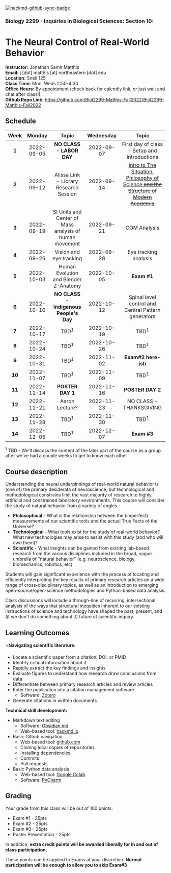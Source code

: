 [![hackmd-github-sync-badge](https://hackmd.io/GsMNof8IRm61DvvJTsCZgA/badge)](https://hackmd.io/GsMNof8IRm61DvvJTsCZgA)
### Biology 2299 - Inquiries in Biological Sciences: Section 10: 
# The Neural Control of Real-World Behavior

**Instructor:** Jonathan Samir Matthis  
**Email:** j [dot] matthis [at] northeastern [dot] edu  
**Location:** Snell 125    
**Class Time:** Mon, Weds 2:50-4:30  
**Office Hours:** By appointment (check back for calendly link, or just wait and chat after class!)  
**Github Repo Link:** https://github.com/Biol2299-Matthis-Fall2022/Biol2299-Matthis-Fall2022

## Schedule
| **Week** | **Monday** |                       **Topic**                        | **Wednesday** |                                                                             **Topic**                                                                             |
|:--------:|:----------:|:------------------------------------------------------:|:-------------:|:-----------------------------------------------------------------------------------------------------------------------------------------------------------------:|
|  **1**   | 2022-09-05 |                **NO CLASS - LABOR DAY**                |  2022-09-07   |                                                           First day of class - Setup and Introductions                                                            |
|  **2**   | 2022-09-12 |         Alissa Link - Library Research Session         |  2022-09-14   | [Intro to The Situation: Philosophy of Science ~~and the Structure of Modern Academia~~](class_day_notes/2022-09-14/2022-09-14_IntroPhilScience_IntroAcademia.md) |
|  **3**   | 2022-09-19 | SI Units and Center of Mass analysis of human movement |  2022-09-21   |                                                                           COM Analysis                                                                            |
|  **4**   | 2022-09-26 |                Vision and eye tracking                 |  2022-09-28   |                                                                       Eye tracking analysis                                                                       |
|  **5**   | 2022-10-03 |         Human Evolution and Blender Z-Anatomy          |  2022-10-05   |                                                                            **Exam #1**                                                                            |
|  **6**   | 2022-10-10 |         **NO CLASS - Indigenous People's Day**         |  2022-10-12   |                                                        Spinal level control and Central Pattern generators                                                        |
|  **7**   | 2022-10-17 |                    TBD<sup>1</sup>                     |  2022-10-19   |                                                                          TBD<sup>1</sup>                                                                          |
|  **8**   | 2022-10-24 |                    TBD<sup>1</sup>                     |  2022-10-26   |                                                                          TBD<sup>1</sup>                                                                          |
|  **9**   | 2022-10-31 |                    TBD<sup>1</sup>                     |  2022-11-02   |                                                                        **Exam#2 here-ish**                                                                        |
|  **10**  | 2022-11-07 |                    TBD<sup>1</sup>                     |  2022-11-09   |                                                                          TBD<sup>1</sup>                                                                          |
|  **11**  | 2022-11-14 |                    **POSTER DAY 1**                    |  2022-11-16   |                                                                         **POSTER DAY 2**                                                                          |
|  **12**  | 2022-11-21 |                     Aaron Lecture?                     |  2022-11-23   |                                                                      NO CLASS - THANKSGIVING                                                                      |
|  **13**  | 2022-11-28 |                    TBD<sup>1</sup>                     |  2022-11-30   |                                                                          TBD<sup>1</sup>                                                                          |
|  **14**  | 2022-12-05 |                    TBD<sup>1</sup>                     |  2022-12-07   |                                                                            **Exam #3**                                                                            |

<sup>1</sup> TBD - We'll discuss the content of the later part of the course as a group after we've had a couple weeks to get to know each other 

## Course description

Understanding the neural underpinnings of real-world natural behavior is (one of) the primary desiderata of neuroscience, but technological and methodological constrains limit the vast majority of research to highly artificial and constrained laboratory environments. This course will consider the study of natural behavior from a variety of angles - 

- **Philosophical** - What is the relationship between the (imperfect) measurements of our scientific tools and the actual True Facts of the Universe?
- **Technological** - What tools exist for the study of real-world behavior? What new technologies may arise to assist with this study (and who will own them)?
- **Scientific** - What insights can be gained from existing lab-based research from the various disciplines included in the broad, vague umbrella of "natural behavior" (e.g. neuroscience, biology, biomechanics, robotics, etc)

Students will gain significant experience with the process of locating and efficiently interpreting the key results of primary research articles on a wide range of cross-disciplinary topics, as well as an introduction to emerging open-source/open-science methodologies and Python-based data analysis.

Class discussions will include a through-line of recurring, intersectional analysis of the ways that structural inequities inherent to our existing instructions of science and technology have shaped the past, present, and (if we don't do something about it) future of scientific inquiry.



## Learning Outcomes

⭐**Navigating scientific literature:**
- Locate a scientific paper from a citation, DOI, or PMID
- Identify critical information about it
- Rapidly extract the key findings and insights
- Evaluate figures to understand how research draw conclusions from data
- Differentiate between primary research articles and review articles
- Enter the publication into a citation management software 
    - Software: [Zotero](https://www.zotero.org/)
- Generate citations in written documents

**Technical skill development:**
- Markdown text editing
    - Software: [Obsidian.md](https://obsidian.md/)
    - Web-based tool: [hackmd.io](https://hackmd.io)
- Basic Github navigation
    - Web-based tool: [github.com](https://github.com)
    - Cloning local copies of repositories
    - Installing dependencies
    - Commits
    - Pull requests
- Basic Python data analysis
    - Web-based tool: [Google Colab](https://colab.google.com)
    - Software: [PyCharm](https://www.jetbrains.com/pycharm/)

## Grading

Your grade from this class will be out of 100 points:
- Exam #1 - 25pts
- Exam #2 - 25pts
- Exam #3 - 25pts
- Poster Presentation - 25pts

In addition, **extra credit points will be awarded liberally for in and out of class participation.**

These points can be applied to Exams at your discretion. **Normal participation will be enough to allow you to skip Exam#3** 
